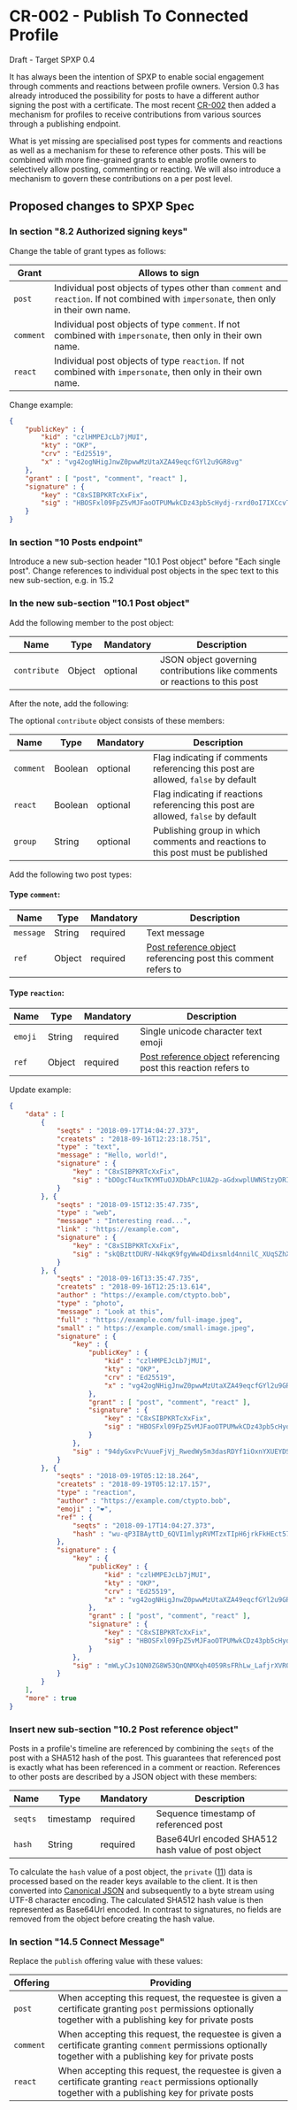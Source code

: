 # CR-002 - Publish To Connected Profile
Draft - Target SPXP 0.4

It has always been the intention of SPXP to enable social engagement through comments and reactions between profile
owners. Version 0.3 has already introduced the possibility for posts to have a different author signing the post with a
certificate. The most recent [CR-002](./CR-002_PublishToConnectedProfile.md) then added a mechanism for profiles to
receive contributions from various sources through a publishing endpoint.

What is yet missing are specialised post types for comments and reactions as well as a mechanism for these to reference
other posts. This will be combined with more fine-grained grants to enable profile owners to selectively allow posting,
commenting or reacting. We will also introduce a mechanism to govern these contributions on a per post level.

## Proposed changes to SPXP Spec

### In section "8.2 Authorized signing keys"

Change the table of grant types as follows:

| Grant | Allows to sign |
|---|---|
| `post` | Individual post objects of types other than `comment` and `reaction`. If not combined with `impersonate`, then only in their own name. |
| `comment` | Individual post objects of type `comment`. If not combined with `impersonate`, then only in their own name. |
| `react` | Individual post objects of type `reaction`. If not combined with `impersonate`, then only in their own name. |

Change example:
```json
{
    "publicKey" : {
        "kid" : "czlHMPEJcLb7jMUI",
        "kty" : "OKP",
        "crv" : "Ed25519",
        "x" : "vg42ogNHigJnwZ0pwwMzUtaXZA49eqcfGYl2u9GR8vg"
    },
    "grant" : [ "post", "comment", "react" ],
    "signature" : {
        "key" : "C8xSIBPKRTcXxFix",
        "sig" : "HBOSFxl09FpZ5vMJFaoOTPUMwkCDz43pb5cHydj-rxrd0oI7IXCcvTN_JhbZUJ7FR7VT2b0oCWfHRoZ26fzMAQ"
    }
}
```

### In section "10 Posts endpoint"

Introduce a new sub-section header "10.1 Post object" before "Each single post". Change references to individual post
objects in the spec text to this new sub-section, e.g. in 15.2

### In the new sub-section "10.1 Post object"

Add the following member to the post object:

| Name | Type | Mandatory | Description |
|---|---|---|---|
| `contribute` | Object | optional | JSON object governing contributions like comments or reactions to this post |

After the note, add the following:

The optional `contribute` object consists of these members:

| Name | Type | Mandatory | Description |
|---|---|---|---|
| `comment` | Boolean | optional | Flag indicating if comments referencing this post are allowed, `false` by default |
| `react` | Boolean | optional | Flag indicating if reactions referencing this post are allowed, `false` by default |
| `group` | String | optional | Publishing group in which comments and reactions to this post must be published |

Add the following two post types:

#### Type `comment`:
| Name | Type | Mandatory | Description |
|---|---|---|---|
| `message` | String | required | Text message |
| `ref` | Object | required | [Post reference object](#102-post-reference-object) referencing post this comment refers to|

#### Type `reaction`:
| Name | Type | Mandatory | Description |
|---|---|---|---|
| `emoji` | String | required | Single unicode character text emoji |
| `ref` | Object | required | [Post reference object](#102-post-reference-object) referencing post this reaction refers to|

Update example:
```json
{
    "data" : [
        {
            "seqts" : "2018-09-17T14:04:27.373",
            "createts" : "2018-09-16T12:23:18.751",
            "type" : "text",
            "message" : "Hello, world!",
            "signature" : {
                "key" : "C8xSIBPKRTcXxFix",
                "sig" : "bDOgcT4uxTKYMTuOJXDbAPc1UA2p-aGdxwplUWNStzyDRIRPu9UxaTU1IoZ1ELjBY5iRf4FEBPV09Uw9TOYuCA"
            }
        }, {
            "seqts" : "2018-09-15T12:35:47.735",
            "type" : "web",
            "message" : "Interesting read...",
            "link" : "https://example.com",
            "signature" : {
                "key" : "C8xSIBPKRTcXxFix",
                "sig" : "skQBzttDURV-N4kqK9fgyWw4Ddixsmld4nnilC_XUqSZhXfeNfw_4PrIlLwaFdHDTO-au4iaZM64oSWLP-z0BA"
            }
        }, {
            "seqts" : "2018-09-16T13:35:47.735",
            "createts" : "2018-09-16T12:25:13.614",
            "author" : "https://example.com/ctypto.bob",
            "type" : "photo",
            "message" : "Look at this",
            "full" : "https://example.com/full-image.jpeg",
            "small" : " https://example.com/small-image.jpeg",
            "signature" : {
                "key" : {
                    "publicKey" : {
                        "kid" : "czlHMPEJcLb7jMUI",
                        "kty" : "OKP",
                        "crv" : "Ed25519",
                        "x" : "vg42ogNHigJnwZ0pwwMzUtaXZA49eqcfGYl2u9GR8vg"
                    },
                    "grant" : [ "post", "comment", "react" ],
                    "signature" : {
                        "key" : "C8xSIBPKRTcXxFix",
                        "sig" : "HBOSFxl09FpZ5vMJFaoOTPUMwkCDz43pb5cHydj-rxrd0oI7IXCcvTN_JhbZUJ7FR7VT2b0oCWfHRoZ26fzMAQ"
                    }
                },
                "sig" : "94dyGxvPcVuueFjVj_RwedWy5m3dasRDYf1iOxnYXUEYDS33LYzn9kqe6aIRMZchxWqlM1K_fX-uHVFDRjzSAg"
            }
        }, {
            "seqts" : "2018-09-19T05:12:18.264",
            "createts" : "2018-09-19T05:12:17.157",
            "type" : "reaction",
            "author" : "https://example.com/ctypto.bob",
            "emoji" : "❤",
            "ref" : {
                "seqts" : "2018-09-17T14:04:27.373",
                "hash" : "wu-qP3IBAyttD_6QVI1mlypRVMTzxTIpH6jrkFkHEct57bHN2xBj0GYvaniLPiVgLNJxqSwDCMaPMEYYzprVWg"
            },
            "signature" : {
                "key" : {
                    "publicKey" : {
                        "kid" : "czlHMPEJcLb7jMUI",
                        "kty" : "OKP",
                        "crv" : "Ed25519",
                        "x" : "vg42ogNHigJnwZ0pwwMzUtaXZA49eqcfGYl2u9GR8vg"
                    },
                    "grant" : [ "post", "comment", "react" ],
                    "signature" : {
                        "key" : "C8xSIBPKRTcXxFix",
                        "sig" : "HBOSFxl09FpZ5vMJFaoOTPUMwkCDz43pb5cHydj-rxrd0oI7IXCcvTN_JhbZUJ7FR7VT2b0oCWfHRoZ26fzMAQ"
                    }
                },
                "sig" : "mWLyCJs1QN0ZG8W53QnQNMXqh4059RsFRhLw_LafjrXVRQFnEoioYyG-KfZbyTsiCXmvABiDAberRF8doPyDAA"
            }
        }
    ],
    "more" : true
}
```

### Insert new sub-section "10.2 Post reference object"
Posts in a profile's timeline are referenced by combining the `seqts` of the post with a SHA512 hash of the post. This
guarantees that referenced post is exactly what has been referenced in a comment or reaction. References to other posts
are described by a JSON object with these members:

| Name | Type | Mandatory | Description |
|---|---|---|---|
| `seqts` | timestamp | required | Sequence timestamp of referenced post |
| `hash` | String | required | Base64Url encoded SHA512 hash value of post object |

To calculate the `hash` value of a post object, the `private` ([11](#11-private-data)) data is processed based on the
reader keys available to the client. It is then converted into [Canonical JSON](#811-canonical-json) and subsequently to
a byte stream using UTF-8 character encoding. The calculated SHA512 hash value is then represented as Base64Url encoded.
In contrast to signatures, no fields are removed from the object before creating the hash value.

### In section "14.5 Connect Message"

Replace the `publish` offering value with these values:

| Offering | Providing                                                                                                                                            |
|---|---|
| `post` | When accepting this request, the requestee is given a certificate granting `post` permissions optionally together with a publishing key for private posts |
| `comment` | When accepting this request, the requestee is given a certificate granting `comment` permissions optionally together with a publishing key for private posts |
| `react` | When accepting this request, the requestee is given a certificate granting `react` permissions optionally together with a publishing key for private posts |
